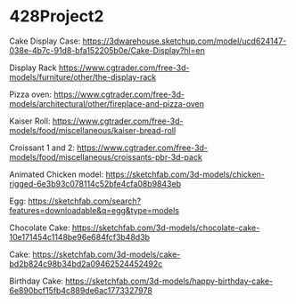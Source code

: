 # 428Project2
Cake Display Case: https://3dwarehouse.sketchup.com/model/ucd624147-038e-4b7c-91d8-bfa152205b0e/Cake-Display?hl=en

Display Rack https://www.cgtrader.com/free-3d-models/furniture/other/the-display-rack

Pizza oven: https://www.cgtrader.com/free-3d-models/architectural/other/fireplace-and-pizza-oven

Kaiser Roll: https://www.cgtrader.com/free-3d-models/food/miscellaneous/kaiser-bread-roll

Croissant 1 and 2: https://www.cgtrader.com/free-3d-models/food/miscellaneous/croissants-pbr-3d-pack

Animated Chicken model: https://sketchfab.com/3d-models/chicken-rigged-6e3b93c078114c52bfe4cfa08b9843eb

Egg: https://sketchfab.com/search?features=downloadable&q=egg&type=models

Chocolate Cake: https://sketchfab.com/3d-models/chocolate-cake-10e171454c1148be96e684fcf3b48d3b

Cake: https://sketchfab.com/3d-models/cake-bd2b824c98b34bd2a09462524452492c

Birthday Cake: https://sketchfab.com/3d-models/happy-birthday-cake-6e890bcf15fb4c889de6ac1773327978
